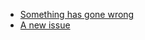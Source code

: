 
- [Something has gone wrong](https://github.com/endjin/gh-playground/issues/6)
- [A new issue](https://github.com/endjin/gh-playground/issues/7)
